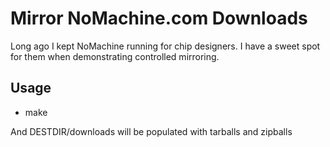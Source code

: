 # Mirror NoMachine.com Downloads

Long ago I kept NoMachine running for chip designers.
I have a sweet spot for them when demonstrating controlled mirroring.

## Usage
* make

And DESTDIR/downloads will be populated with tarballs and zipballs

